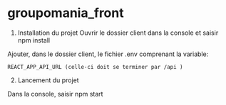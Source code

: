 # groupomania_front

1. Installation du projet 
  Ouvrir le dossier client dans la console et saisir npm install

  Ajouter, dans le dossier client, le fichier .env comprenant la variable:
  
    REACT_APP_API_URL (celle-ci doit se terminer par /api )

2. Lancement du projet

  Dans la console, saisir npm start
